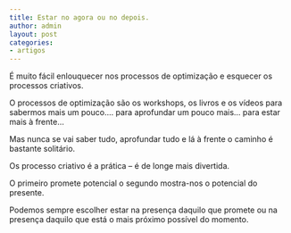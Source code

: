 ```yaml
---
title: Estar no agora ou no depois.
author: admin
layout: post
categories:
- artigos
---
```

É muito fácil enlouquecer nos processos de optimização e esquecer os processos criativos.

O processos de optimização são os workshops, os livros e os vídeos para sabermos mais um pouco&#8230;. para aprofundar um pouco mais&#8230; para estar mais à frente&#8230;

Mas nunca se vai saber tudo, aprofundar tudo e lá à frente o caminho é bastante solitário.

Os processo criativo é a prática &#8211; é de longe mais divertida.

O primeiro promete potencial o segundo mostra-nos o potencial do presente.

Podemos sempre escolher estar na presença daquilo que promete ou na presença daquilo que está o mais próximo possível do momento.
